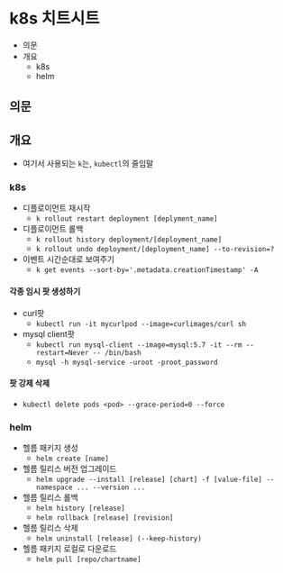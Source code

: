 # k8s 치트시트

- 의문
- 개요
  - k8s
  - helm

## 의문

## 개요

- 여기서 사용되는 `k`는, `kubectl`의 줄임말

### k8s

- 디플로이먼트 재시작
  - `k rollout restart deployment [deplyment_name]`
- 디플로이먼트 롤백
  - `k rollout history deployment/[deployment_name]`
  - `k rollout undo deployment/[deployment_name] --to-revision=?`
- 이벤트 시간순대로 보여주기
  - `k get events --sort-by='.metadata.creationTimestamp' -A`

#### 각종 임시 팟 생성하기

- curl팟
  - `kubectl run -it mycurlpod --image=curlimages/curl sh`
- mysql client팟
  - `kubectl run mysql-client --image=mysql:5.7 -it --rm --restart=Never -- /bin/bash`
  - `mysql -h mysql-service -uroot -proot_password`

#### 팟 강제 삭제

- `kubectl delete pods <pod> --grace-period=0 --force`

### helm

- 헬름 패키지 생성
  - `helm create [name]`
- 헬름 릴리스 버전 업그레이드
  - `helm upgrade --install [release] [chart] -f [value-file] --namespace ... --version ...`
- 헬름 릴리스 롤백
  - `helm history [release]`
  - `helm rollback [release] [revision]`
- 헬름 릴리스 삭제
  - `helm uninstall [release] (--keep-history)`
- 헬름 패키지 로컬로 다운로드
  - `helm pull [repo/chartname]`
